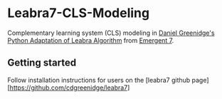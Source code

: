# Leabra7-CLS-Modeling
Complementary learning system (CLS) modeling in [Daniel Greenidge's](https://github.com/cdgreenidge) [Python Adaptation of Leabra Algorithm](https://github.com/cdgreenidge/leabra7) from [Emergent 7](https://grey.colorado.edu/emergent/index.php/Main_Page).

## Getting started

Follow installation instructions for users on the [leabra7 github page][https://github.com/cdgreenidge/leabra7]
